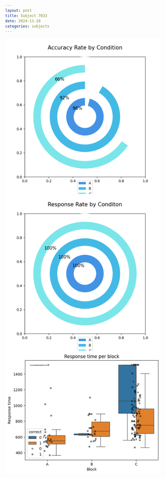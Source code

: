 ```yaml
---
layout: post
title: Subject 7033
date: 2024-11-28
categories: subjects
---
```


![](data/7033/run-13/7033_accuracy_rate.png)
![](data/7033/run-13/7033_response_rate.png)
![](data/7033/run-13/7033_rt.png)
